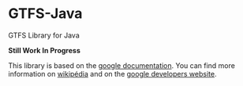 # GTFS-Java
GTFS Library for Java

__**Still Work In Progress**__

This library is based on the [google documentation](https://developers.google.com/transit/gtfs/reference).
You can find more information on [wikipédia]() and on the [google developers website](https://developers.google.com/transit/gtfs/reference?hl=fr).

